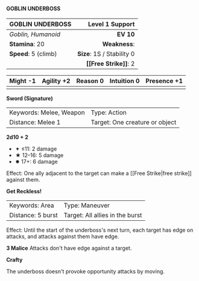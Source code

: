 #### GOBLIN UNDERBOSS

| GOBLIN UNDERBOSS     |        **Level 1 Support** |
| :------------------- | -------------------------: |
| *Goblin, Humanoid*   |                  **EV 10** |
| **Stamina**: 20      |              **Weakness**: |
| **Speed**: 5 (climb) | **Size**: 1S / Stability 0 |
|                      |     **[[Free Strike]]**: 2 |

| **Might** -1 | **Agility** +2 | **Reason** 0 | **Intuition** 0 | **Presence** +1 |
| ------------ | -------------- | ------------ | --------------- | --------------- |
|              |                |              |                 |                 |

**Sword (Signature)**

|                         |                                |
| :---------------------- | :----------------------------- |
| Keywords: Melee, Weapon | Type: Action                   |
| Distance: Melee 1       | Target: One creature or object |

**2d10 + 2**

- ✦ ≤11: 2 damage
- ★ 12–16: 5 damage
- ✸ 17+: 6 damage

Effect: One ally adjacent to the target can make a [[Free Strike|free strike]] against them.

**Get Reckless!**

|                   |                                 |
| :---------------- | :------------------------------ |
| Keywords: Area    | Type: Maneuver                  |
| Distance: 5 burst | Target: All allies in the burst |

Effect: Until the start of the underboss's next turn, each target has edge on attacks, and attacks against them have edge.

**3 Malice**
Attacks don't have edge against a target.

**Crafty**

The underboss doesn't provoke opportunity attacks by moving.
